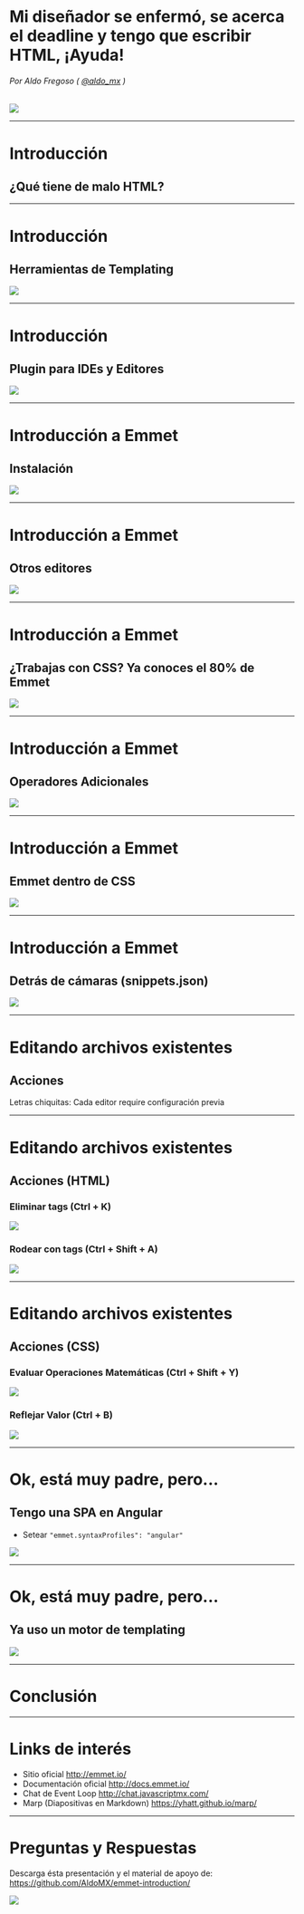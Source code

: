 <!-- $size: a4 -->

Mi diseñador se enfermó, se acerca el deadline y tengo que escribir HTML, ¡Ayuda!
===

###### Por Aldo Fregoso ( [@aldo_mx](https://twitter.com/Aldo_MX) )

![](img/eventloop.png)

---

# Introducción

## ¿Qué tiene de malo HTML?

---

# Introducción

## Herramientas de Templating

![](img/templating.png)

---

# Introducción

## Plugin para IDEs y Editores

![](img/emmet.png)

---

# Introducción a Emmet

## Instalación

![](img/emmet-instalado.jpg)

---

# Introducción a Emmet

## Otros editores

![](img/editors.png)

---

# Introducción a Emmet

## ¿Trabajas con CSS? Ya conoces el 80% de Emmet

![](img/emmet-ejemplos-01.png)

---

# Introducción a Emmet

## Operadores Adicionales

![](img/emmet-ejemplos-02.png)

---

# Introducción a Emmet

## Emmet dentro de CSS

![](img/emmet-ejemplos-03.png)

---

# Introducción a Emmet

## Detrás de cámaras (snippets.json)

![](img/emmet-snippets-json.png)

---

# Editando archivos existentes

## Acciones

Letras chiquitas: Cada editor require configuración previa

---

# Editando archivos existentes

## Acciones (HTML)

### Eliminar tags (Ctrl + K)

![](img/emmet-accion-eliminar.png)

### Rodear con tags (Ctrl + Shift + A)

![](img/emmet-accion-rodear.png)

---

# Editando archivos existentes

## Acciones (CSS)

### Evaluar Operaciones Matemáticas (Ctrl + Shift + Y)

![](img/emmet-math-expression.png)

### Reflejar Valor (Ctrl + B)

![](img/emmet-reflect-value.png)

---

# Ok, está muy padre, pero...

## Tengo una SPA en Angular

- Setear `"emmet.syntaxProfiles": "angular"`

![](img/emmet-angular.png)

---

# Ok, está muy padre, pero...

## Ya uso un motor de templating

![](img/emmet-templating.png)

---

# Conclusión

---

# Links de interés

- Sitio oficial
  http://emmet.io/
- Documentación oficial
  http://docs.emmet.io/
- Chat de Event Loop
  http://chat.javascriptmx.com/
- Marp (Diapositivas en Markdown)
  https://yhatt.github.io/marp/

---

# Preguntas y Respuestas

Descarga ésta presentación y el material de apoyo de:
https://github.com/AldoMX/emmet-introduction/

![](img/qr-slides.png)
